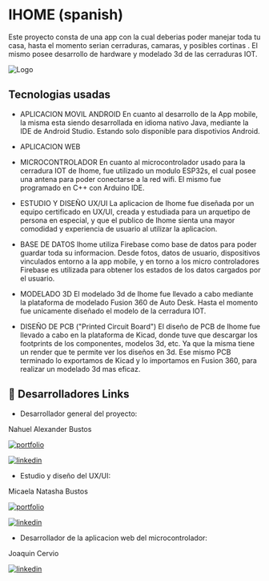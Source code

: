 
# IHOME (spanish)


Este proyecto consta de una app con la cual deberias poder manejar toda tu casa,
hasta el momento serian cerraduras, camaras, y posibles cortinas .
El mismo posee desarrollo de hardware y modelado 3d de las cerraduras IOT.



![Logo](https://firebasestorage.googleapis.com/v0/b/lockeriot-9fac5.appspot.com/o/images%2Fihome%20screen.png?alt=media&token=4d9dfca2-fc7d-420a-b1d7-29141c8a4d88)


## Tecnologias usadas

-   APLICACION MOVIL ANDROID 
En cuanto al desarrollo de la App mobile, la misma esta siendo desarrollada en idioma nativo Java, mediante la IDE de Android Studio. Estando solo disponible para dispotivios Android.

- APLICACION WEB

-   MICROCONTROLADOR
En cuanto al microcontrolador usado para la cerradura IOT de Ihome, fue utilizado un modulo ESP32s, el cual posee una antena para poder conectarse a la red wifi. 
El mismo fue programado en C++ con Arduino IDE. 

-   ESTUDIO Y DISEÑO UX/UI
La aplicacion de Ihome fue diseñada por un equipo certificado en UX/UI, creada y estudiada para un arquetipo de persona en especial, 
y que el publico de Ihome sienta una mayor comodidad y experiencia de usuario al utilizar la aplicacion. 

-   BASE DE DATOS
Ihome utiliza Firebase como base de datos para poder guardar toda su informacion. Desde fotos, datos de usuario, dispositivos vinculados entorno a la app mobile, y 
en torno a los micro controladores Firebase es utilizada para obtener los estados de los datos cargados por el usuario.

-   MODELADO 3D
El modelado 3d de Ihome fue llevado a cabo mediante la plataforma de modelado Fusion 360 de Auto Desk. 
Hasta el momento fue unicamente diseñado el modelo de la cerradura IOT. 

-   DISEÑO DE PCB ("Printed Circuit Board")
El diseño de PCB de Ihome fue llevado a cabo en la plataforma de Kicad, donde tuve que descargar los footprints de los componentes, modelos 3d, etc. 
Ya que la misma tiene un render que te permite ver los diseños en 3d. Ese mismo PCB terminado lo exportamos de Kicad y lo importamos en Fusion 360, 
para realizar un modelado 3d mas eficaz. 

## 🔗 Desarrolladores Links
- Desarrollador general del proyecto: 

Nahuel Alexander Bustos 

[![portfolio](https://img.shields.io/badge/my_portfolio-000?style=for-the-badge&logo=ko-fi&logoColor=white)](https://github.com/BustosNahu)

[![linkedin](https://img.shields.io/badge/linkedin-0A66C2?style=for-the-badge&logo=linkedin&logoColor=white)](https://www.linkedin.com/in/nahuel-alexander-bustos/)

- Estudio y diseño del UX/UI:

Micaela Natasha Bustos

[![portfolio](https://img.shields.io/badge/my_portfolio-000?style=for-the-badge&logo=ko-fi&logoColor=white)](https://github.com/BustosNahu)

[![linkedin](https://img.shields.io/badge/linkedin-0A66C2?style=for-the-badge&logo=linkedin&logoColor=white)](https://www.linkedin.com/in/micaela-natasha-bustos/)

- Desarrollador de la aplicacion web del microcontrolador:

Joaquin Cervio

[![linkedin](https://img.shields.io/badge/linkedin-0A66C2?style=for-the-badge&logo=linkedin&logoColor=white)](https://www.linkedin.com/in/joaquin-cervio-2a0a2326b/)

